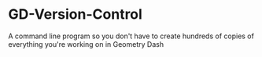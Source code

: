 # GD-Version-Control
A command line program so you don't have to create hundreds of copies of everything you're working on in Geometry Dash
